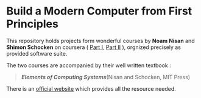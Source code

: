 # Build a Modern Computer from First Principles

This repository holds projects form wonderful courses by **Noam Nisan** and **Shimon Schocken** on coursera
(
[Part I](https://www.coursera.org/learn/build-a-computer),
[Part II](https://www.coursera.org/learn/nand2tetris2)
), 
orgnized precisely as provided software suite. 

The two courses are accompanied by their well written textbook :
> ***Elements of Computing Systems***(Nisan and Schocken, MIT Press)

There is an [official website](http://www.nand2tetris.org/) which provides all the resource needed.



